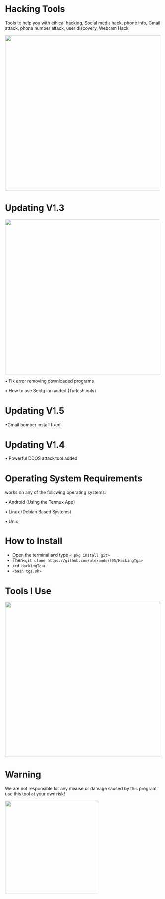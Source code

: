 # Hacking Tools
Tools to help you with ethical hacking, Social media hack, phone info, Gmail attack, phone number attack, user discovery, Webcam Hack

<img width="500" src="https://i.ibb.co/3CNQWNn/Screenshot-2021-06-02-23-16-09.png"/>

# Updating V1.3

<img width="500" src="https://media.discordapp.net/attachments/807970255908896779/849969173194473482/Screenshot_2021-06-03_14-11-56.png"/>

• Fix error removing downloaded programs

• How to use Sectg ion added (Turkish only)

# Updating V1.5

•Gmail bomber install fixed

# Updating V1.4


• Powerful DDOS attack tool added




# Operating System Requirements
works on any of the following operating systems:

• Android (Using the Termux App)

• Linux (Debian Based Systems)

• Unix

# How to Install
* Open the terminal and type `< pkg install git>`
* Then`<git clone https://github.com/alexander695/HackingTga>`
* `<cd HackingTga>`
* `<bash tga.sh>`
 
# Tools I Use
<img width="500" src="https://www.stevemar.net/images/generic/bash.png"/>

# Warning

We are not responsible for any misuse or damage caused by this program. use this tool at your own risk!

<img width="300" src="https://i.ibb.co/7SfcrYN/kisspng-risk-computer-icons-hazard-clip-art-risk-5ac035890570d1-2697966315225460570223-removebg-prev.png"/>

